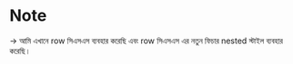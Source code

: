 # Note

-> আমি এখানে row সিএসএস ব্যবহার করেছি এবং row সিএসএস এর নতুন ফিচার nested স্টাইল ব্যবহার করেছি।
